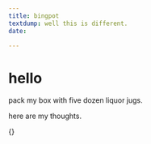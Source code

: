 ```yaml
---
title: bingpot
textdump: well this is different.
date: 

---
```

# hello

pack my box with five dozen liquor jugs.

here are my thoughts.

{}
